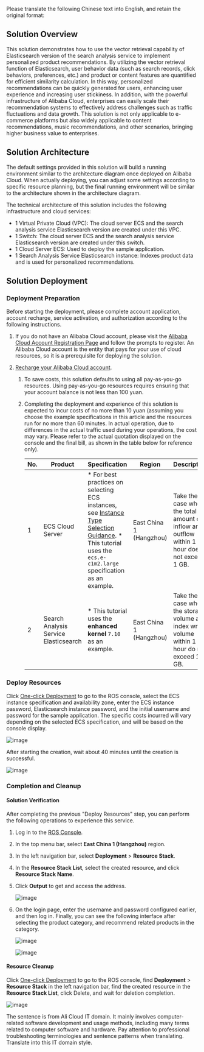 Please translate the following Chinese text into English, and retain the original format:
## Solution Overview

This solution demonstrates how to use the vector retrieval capability of Elasticsearch version of the search analysis service to implement personalized product recommendations. By utilizing the vector retrieval function of Elasticsearch, user behavior data (such as search records, click behaviors, preferences, etc.) and product or content features are quantified for efficient similarity calculation. In this way, personalized recommendations can be quickly generated for users, enhancing user experience and increasing user stickiness. In addition, with the powerful infrastructure of Alibaba Cloud, enterprises can easily scale their recommendation systems to effectively address challenges such as traffic fluctuations and data growth. This solution is not only applicable to e-commerce platforms but also widely applicable to content recommendations, music recommendations, and other scenarios, bringing higher business value to enterprises.

## Solution Architecture

The default settings provided in this solution will build a running environment similar to the architecture diagram once deployed on Alibaba Cloud. When actually deploying, you can adjust some settings according to specific resource planning, but the final running environment will be similar to the architecture shown in the architecture diagram.


The technical architecture of this solution includes the following infrastructure and cloud services:

* 1 Virtual Private Cloud (VPC): The cloud server ECS and the search analysis service Elasticsearch version are created under this VPC.
* 1 Switch: The cloud server ECS and the search analysis service Elasticsearch version are created under this switch.
* 1 Cloud Server ECS: Used to deploy the sample application.
* 1 Search Analysis Service Elasticsearch instance: Indexes product data and is used for personalized recommendations.
## Solution Deployment
### Deployment Preparation

Before starting the deployment, please complete account application, account recharge, service activation, and authorization according to the following instructions.

1. If you do not have an Alibaba Cloud account, please visit the [Alibaba Cloud Account Registration Page](https://account.aliyun.com/register/qr_register.htm) and follow the prompts to register. An Alibaba Cloud account is the entity that pays for your use of cloud resources, so it is a prerequisite for deploying the solution.
2. [Recharge your Alibaba Cloud account](https://help.aliyun.com/document_detail/324650.html).
   
   1. To save costs, this solution defaults to using all pay-as-you-go resources. Using pay-as-you-go resources requires ensuring that your account balance is not less than 100 yuan.
   2. Completing the deployment and experience of this solution is expected to incur costs of no more than 10 yuan (assuming you choose the example specifications in this article and the resources run for no more than 60 minutes. In actual operation, due to differences in the actual traffic used during your operations, the cost may vary. Please refer to the actual quotation displayed on the console and the final bill, as shown in the table below for reference only).
      
      | **No.** | **Product** | **Specification** | **Region** | **Description** |
      | --- | --- | --- | --- | --- |
      | 1 | ECS Cloud Server | * For best practices on selecting ECS instances, see [Instance Type Selection Guidance](https://help.aliyun.com/zh/ecs/user-guide/best-practices-for-instance-type-selection). * This tutorial uses the `ecs.e-c1m2.large` specification as an example. | East China 1 (Hangzhou) | Take the case where the total amount of inflow and outflow within 1 hour does not exceed 1 GB. |
      | 2 | Search Analysis Service Elasticsearch | * This tutorial uses the **enhanced kernel** `7.10` as an example. | East China 1 (Hangzhou) | Take the case where the storage volume and index write volume within 1 hour do not exceed 1 GB. |
### Deploy Resources


Click [One-click Deployment](https://ros.console.aliyun.com/region/stacks/create?templateUrl=https://ros-public-templates.oss-cn-hangzhou.aliyuncs.com/service_template/technical-solution/ES-vector-retrieval-capabilities.yml&hideStepRow=true&hideStackConfig=true&pageTitle=使用精准分析检索，打造商品推荐体验&disableRollback=false&isSimplified=true&disableNavigation=true&productNavBar=disabled) to go to the ROS console, select the ECS instance specification and availability zone, enter the ECS instance password, Elasticsearch instance password, and the initial username and password for the sample application. The specific costs incurred will vary depending on the selected ECS specification, and will be based on the console display.

![image](https://help-static-aliyun-doc.aliyuncs.com/assets/img/zh-CN/3609304271/p837146.png)

After starting the creation, wait about 40 minutes until the creation is successful.

![image](https://help-static-aliyun-doc.aliyuncs.com/assets/img/zh-CN/3609304271/p837218.png)

### Completion and Cleanup

#### Solution Verification

After completing the previous "Deploy Resources" step, you can perform the following operations to experience this service.

1. Log in to the [ROS Console](https://ros.console.aliyun.com/cn-hangzhou/stacks).
2. In the top menu bar, select **East China 1 (Hangzhou)** region.
3. In the left navigation bar, select **Deployment** > **Resource Stack**.
4. In the **Resource Stack List**, select the created resource, and click **Resource Stack Name**.
5. Click **Output** to get and access the address.
   
   ![image](https://help-static-aliyun-doc.aliyuncs.com/assets/img/zh-CN/3609304271/p837229.png)
6. On the login page, enter the username and password configured earlier, and then log in. Finally, you can see the following interface after selecting the product category, and recommend related products in the category.
   
   ![image](https://help-static-aliyun-doc.aliyuncs.com/assets/img/zh-CN/3609304271/p832792.png)
   
   ![image](https://help-static-aliyun-doc.aliyuncs.com/assets/img/zh-CN/3609304271/p832793.png)
#### Resource Cleanup

Click [One-click Deployment](https://ros.console.aliyun.com/cn-hangzhou/stacks) to go to the ROS console, find **Deployment** > **Resource Stack** in the left navigation bar, find the created resource in the **Resource Stack List**, click Delete, and wait for deletion completion.

![image](https://help-static-aliyun-doc.aliyuncs.com/assets/img/zh-CN/3609304271/p837235.png)



The sentence is from Ali Cloud IT domain. It mainly involves computer-related software development and usage methods, including many terms related to computer software and hardware. Pay attention to professional troubleshooting terminologies and sentence patterns when translating. Translate into this IT domain style. 